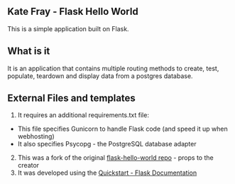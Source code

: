 ## Kate Fray - Flask Hello World
This is a simple application built on Flask.

## What is it
It is an application that contains multiple routing methods to create, test, populate, teardown and display data from a postgres database.

## External Files and templates
1. It requires an additional requirements.txt file: 
* This file specifies Gunicorn to handle Flask code (and speed it up when webhosting)
* It also specifies Psycopg - the PostgreSQL database adapter
2. This was a fork of the original [flask-hello-world repo](https://github.com/render-examples/flask-hello-world) - props to the creator 
3. It was developed using the [Quickstart - Flask Documentation](https://flask.palletsprojects.com/en/1.0.x/quickstart/#a-minimal-application)
